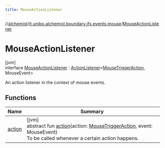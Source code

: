 ```yaml
---
title: MouseActionListener
---
```

//[alchemist](../../../index.html)/[it.unibo.alchemist.boundary.jfx.events.mouse](../index.html)/[MouseActionListener](index.html)



# MouseActionListener



[jvm]\
interface [MouseActionListener](index.html) : [ActionListener](../../it.unibo.alchemist.boundary.jfx.events.generic/-action-listener/index.html)<[MouseTriggerAction](../-mouse-trigger-action/index.html), MouseEvent> 

An action listener in the context of mouse events.



## Functions


| Name | Summary |
|---|---|
| [action](index.html#-1503691066%2FFunctions%2F-134779887) | [jvm]<br>abstract fun [action](index.html#-1503691066%2FFunctions%2F-134779887)(action: [MouseTriggerAction](../-mouse-trigger-action/index.html), event: MouseEvent)<br>To be called whenever a certain action happens. |

